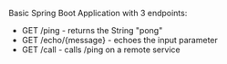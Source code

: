 Basic Spring Boot Application with 3 endpoints:
- GET /ping - returns the String "pong"
- GET /echo/{message} - echoes the input parameter
- GET /call - calls /ping on a remote service
